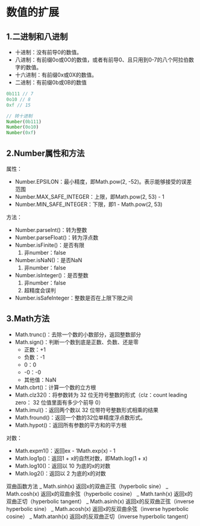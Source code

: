 # 数值的扩展

## 1.二进制和八进制
- 十进制：没有前导0的数值。
- 八进制：有前缀0o或0O的数值，或者有前导0、且只用到0-7的八个阿拉伯数字的数值。
- 十六进制：有前缀0x或0X的数值。
- 二进制：有前缀0b或0B的数值

```javascript
0b111 // 7
0o10 // 8
0xf // 15

// 转十进制
Number(0b111)
Number(0o10)
Number(0xf)
```

## 2.Number属性和方法
属性：
- Number.EPSILON：最小精度，即Math.pow(2, -52)。表示能够接受的误差范围
- Number.MAX_SAFE_INTEGER：上限，即Math.pow(2, 53) - 1
- Number.MIN_SAFE_INTEGER：下限，即1 - Math.pow(2, 53)

方法：
- Number.parseInt()：转为整数
- Number.parseFloat()：转为浮点数
- Number.isFinite()：是否有限
    1. 非number：false
- Number.isNaN()：是否NaN
    1. 非number：false
- Number.isInteger()：是否整数
    1. 非number：false
    2. 超精度会误判
- Number.isSafeInteger：整数是否在上限下限之间

## 3.Math方法
- Math.trunc()：去除一个数的小数部分，返回整数部分
- Math.sign()：判断一个数到底是正数、负数、还是零
    - 正数：+1
    - 负数：-1
    - 0：0
    - -0：-0
    - 其他值：NaN
- Math.cbrt()：计算一个数的立方根
- Math.clz32()：将参数转为 32 位无符号整数的形式（clz：count leading zero： 32 位值里面有多少个前导 0）
- Math.imul()：返回两个数以 32 位带符号整数形式相乘的结果
- Math.fround()：返回一个数的32位单精度浮点数形式。
- Math.hypot()：返回所有参数的平方和的平方根

对数：
- Math.expm1()：返回ex - 1Math.exp(x) - 1
- Math.log1p()：返回1 + x的自然对数，即Math.log(1 + x)
- Math.log10()：返回以 10 为底的x的对数
- Math.log2()：返回以 2 为底的x的对数

双曲函数方法
_ Math.sinh(x) 返回x的双曲正弦（hyperbolic sine）
_ Math.cosh(x) 返回x的双曲余弦（hyperbolic cosine）
_ Math.tanh(x) 返回x的双曲正切（hyperbolic tangent）
_ Math.asinh(x) 返回x的反双曲正弦（inverse hyperbolic sine）
_ Math.acosh(x) 返回x的反双曲余弦（inverse hyperbolic cosine）
_ Math.atanh(x) 返回x的反双曲正切（inverse hyperbolic tangent）

